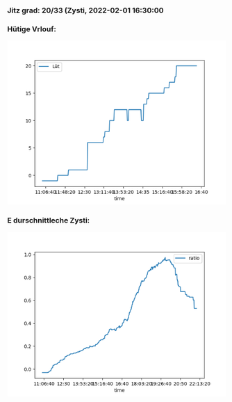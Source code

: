 ### Jitz grad: 20/33 (Zysti, 2022-02-01 16:30:00

### Hütige Vrlouf:
![Graph](Today.png)

### E durschnittleche Zysti:
![Graph](Zysti.png)